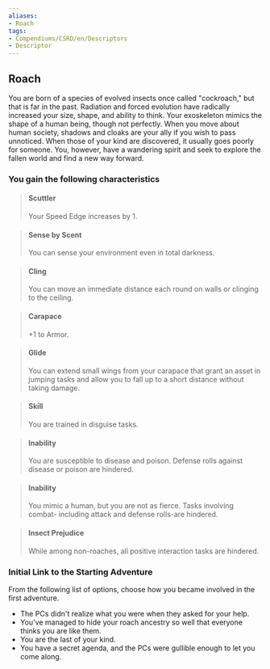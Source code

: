 ```yaml
---
aliases:
- Roach
tags:
- Compendiums/CSRD/en/Descriptors
- Descriptor
---
```


## Roach  
You are born of a species of evolved insects once called "cockroach," but that is far in the past. Radiation and forced evolution have radically increased your size, shape, and ability to think. Your exoskeleton mimics the shape of a human being, though not perfectly. When you move about human society, shadows and cloaks are your ally if you wish to pass unnoticed. When those of your kind are discovered, it usually goes poorly for someone. You, however, have a wandering spirit and seek to explore the fallen world and find a new way forward.
### You gain the following characteristics  
> #### Scuttler
> Your Speed Edge increases by 1.  

> #### Sense by Scent
> You can sense your environment even in total darkness.  

> #### Cling
> You can move an immediate distance each round on walls or clinging to the ceiling.  

> #### Carapace
> +1 to Armor.  

> #### Glide
> You can extend small wings from your carapace that grant an asset in jumping tasks and allow you to fall up to a short distance without taking damage.  

> #### Skill
> You are trained in disguise tasks.  

> #### Inability
> You are susceptible to disease and poison. Defense rolls against disease or poison are hindered.  

> #### Inability
> You mimic a human, but you are not as fierce. Tasks involving combat- including attack and defense rolls-are hindered.  

> #### Insect Prejudice
> While among non-roaches, all positive interaction tasks are hindered.  

### Initial Link to the Starting Adventure  
From the following list of options, choose how you became involved in the first adventure.  
- The PCs didn't realize what you were when they asked for your help.  
- You've managed to hide your roach ancestry so well that everyone thinks you are like them.  
- You are the last of your kind.  
- You have a secret agenda, and the PCs were gullible enough to let you come along.  